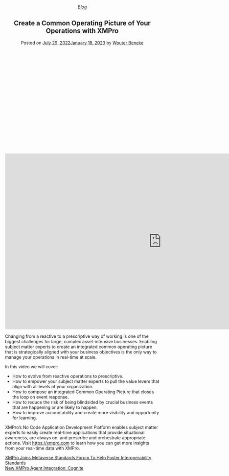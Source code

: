 
<article class="post-11399 post type-post status-publish format-video has-post-thumbnail hentry category-blog tag-common-operating-picture post_format-post-format-video" id="post-11399">
<div class="article-inner">
<header class="entry-header">
<div class="entry-header-text entry-header-text-top text-center">
<h6 class="entry-category is-xsmall"><a href="https://xmpro.com/category/blog/" rel="category tag">Blog</a></h6><h1 class="entry-title">Create a Common Operating Picture of Your Operations with XMPro</h1><div class="entry-divider is-divider small"></div>
<div class="entry-meta uppercase is-xsmall">
<span class="posted-on">Posted on <a href="https://xmpro.com/create-a-common-operating-picture-of-your-operations-with-xmpro/" rel="bookmark"><time class="entry-date published" datetime="2022-07-29T05:02:32+00:00">July 29, 2022</time><time class="updated" datetime="2023-01-18T06:31:21+00:00">January 18, 2023</time></a></span> <span class="byline">by <span class="meta-author vcard"><a class="url fn n" href="https://xmpro.com/author/wbeneke/">Wouter Beneke</a></span></span> </div>
</div>
</header>
<div class="entry-content single-page">
<div class="video video-fit mb" style="padding-top:56.25%;"><p><iframe allow="accelerometer; autoplay; clipboard-write; encrypted-media; gyroscope; picture-in-picture" allowfullscreen="" frameborder="0" height="574" loading="lazy" src="https://www.youtube.com/embed/_YxP-T5xb1k?feature=oembed" title="Create a Common Operating Picture of Your Operations with XMPro" width="1020"></iframe></p>
</div>
<p><span class="style-scope yt-formatted-string" dir="auto">Changing from a reactive to a prescriptive way of working is one of the biggest challenges for large, complex asset-intensive businesses. Enabling subject matter experts to create an integrated common operating picture that is strategically aligned with your business objectives is the only way to manage your operations in real-time at scale. </span></p>
<p><span class="style-scope yt-formatted-string" dir="auto">In this video we will cover: </span></p>
<ul>
<li><span class="style-scope yt-formatted-string" dir="auto">How to evolve from reactive operations to prescriptive. </span></li>
<li><span class="style-scope yt-formatted-string" dir="auto">How to empower your subject matter experts to pull the value levers that align with all levels of your organization. </span></li>
<li><span class="style-scope yt-formatted-string" dir="auto">How to compose an integrated Common Operating Picture that closes the loop on event response. </span></li>
<li><span class="style-scope yt-formatted-string" dir="auto">How to reduce the risk of being blindsided by crucial business events that are happening or are likely to happen.  </span></li>
<li><span class="style-scope yt-formatted-string" dir="auto">How to improve accountability and create more visibility and opportunity for learning. </span></li>
</ul>
<p><span class="style-scope yt-formatted-string" dir="auto">XMPro’s No Code Application Development Platform enables subject matter experts to easily create real-time applications that provide situational awareness, are always on, and prescribe and orchestrate appropriate actions. Visit </span><a class="yt-simple-endpoint style-scope yt-formatted-string" dir="auto" href="https://www.youtube.com/redirect?event=video_description&amp;redir_token=QUFFLUhqbTd5SWJOSGU1aC1DWmkyUmJFc1lKZENwZHFaZ3xBQ3Jtc0tudjZJT0RuVGlJOWh5Y3huNGFIMExqMC1raVRTSmptc1BLSUJENUVsUU1UdWo2ZjFJU1hRVjlEQklTUmF1ZEtXUHR5X0FkNkhfOWZlc2xTSC0tYjg0a2JRZDBMMHU2cjFVTmpkRk5iRjVOR2tMVlo1NA&amp;q=https%3A%2F%2Fxmpro.com%2F&amp;v=_YxP-T5xb1k" rel="nofollow noopener" spellcheck="false" target="_blank">https://xmpro.com</a><span class="style-scope yt-formatted-string" dir="auto"> to learn how you can get more insights from your real-time data with XMPro.</span></p>
<div class="blog-share text-center"><div class="is-divider medium"></div><div class="social-icons share-icons share-row relative"><a aria-label="Share on WhatsApp" class="icon button circle is-outline tooltip whatsapp show-for-medium" data-action="share/whatsapp/share" href="whatsapp://send?text=Create%20a%20Common%20Operating%20Picture%20of%20Your%20Operations%20with%20XMPro - https://xmpro.com/create-a-common-operating-picture-of-your-operations-with-xmpro/" title="Share on WhatsApp"><i class="icon-whatsapp"></i></a><a aria-label="Share on Facebook" class="icon button circle is-outline tooltip facebook" data-label="Facebook" href="https://www.facebook.com/sharer.php?u=https://xmpro.com/create-a-common-operating-picture-of-your-operations-with-xmpro/" onclick="window.open(this.href,this.title,'width=500,height=500,top=300px,left=300px'); return false;" rel="noopener nofollow" target="_blank" title="Share on Facebook"><i class="icon-facebook"></i></a><a aria-label="Share on Twitter" class="icon button circle is-outline tooltip twitter" href="https://twitter.com/share?url=https://xmpro.com/create-a-common-operating-picture-of-your-operations-with-xmpro/" onclick="window.open(this.href,this.title,'width=500,height=500,top=300px,left=300px'); return false;" rel="noopener nofollow" target="_blank" title="Share on Twitter"><i class="icon-twitter"></i></a><a aria-label="Email to a Friend" class="icon button circle is-outline tooltip email" href="/cdn-cgi/l/email-protection#88b7fbfdeae2edebfcb5cbfaede9fcedadbab8e9adbab8cbe7e5e5e7e6adbab8c7f8edfae9fce1e6efadbab8d8e1ebfcfdfaedadbab8e7eeadbab8d1e7fdfaadbab8c7f8edfae9fce1e7e6fbadbab8ffe1fce0adbab8d0c5d8fae7aeeae7ecf1b5cbe0edebe3adbab8fce0e1fbadbab8e7fdfcadbbc9adbab8e0fcfcf8fbadbbc9adbaceadbacef0e5f8fae7a6ebe7e5adbaceebfaede9fceda5e9a5ebe7e5e5e7e6a5e7f8edfae9fce1e6efa5f8e1ebfcfdfaeda5e7eea5f1e7fdfaa5e7f8edfae9fce1e7e6fba5ffe1fce0a5f0e5f8fae7adbace" rel="nofollow" title="Email to a Friend"><i class="icon-envelop"></i></a><a aria-label="Pin on Pinterest" class="icon button circle is-outline tooltip pinterest" href="https://pinterest.com/pin/create/button?url=https://xmpro.com/create-a-common-operating-picture-of-your-operations-with-xmpro/&amp;media=https://xmpro.com/wp-content/uploads/2022/07/Main-Banner-Image-Header-1024x576.jpg&amp;description=Create%20a%20Common%20Operating%20Picture%20of%20Your%20Operations%20with%20XMPro" onclick="window.open(this.href,this.title,'width=500,height=500,top=300px,left=300px'); return false;" rel="noopener nofollow" target="_blank" title="Pin on Pinterest"><i class="icon-pinterest"></i></a><a aria-label="Share on LinkedIn" class="icon button circle is-outline tooltip linkedin" href="https://www.linkedin.com/shareArticle?mini=true&amp;url=https://xmpro.com/create-a-common-operating-picture-of-your-operations-with-xmpro/&amp;title=Create%20a%20Common%20Operating%20Picture%20of%20Your%20Operations%20with%20XMPro" onclick="window.open(this.href,this.title,'width=500,height=500,top=300px,left=300px'); return false;" rel="noopener nofollow" target="_blank" title="Share on LinkedIn"><i class="icon-linkedin"></i></a></div></div></div>
<nav class="navigation-post" id="nav-below" role="navigation">
<div class="flex-row next-prev-nav bt bb">
<div class="flex-col flex-grow nav-prev text-left">
<div class="nav-previous"><a href="https://xmpro.com/xmpro-joins-metaverse-standards-forum-to-help-foster-interoperability-standards/" rel="prev"><span class="hide-for-small"><i class="icon-angle-left"></i></span> XMPro Joins Metaverse Standards Forum To Help Foster Interoperability Standards</a></div>
</div>
<div class="flex-col flex-grow nav-next text-right">
<div class="nav-next"><a href="https://xmpro.com/new-xmpro-agent-integration-cognite/" rel="next">New XMPro Agent Integration: Cognite <span class="hide-for-small"><i class="icon-angle-right"></i></span></a></div> </div>
</div>
</nav>
</div>
</article>
<div class="comments-area" id="comments">
</div>
